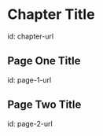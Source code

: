 # Chapter Title
id: chapter-url

## Page One Title
id: page-1-url

## Page Two Title
id: page-2-url

